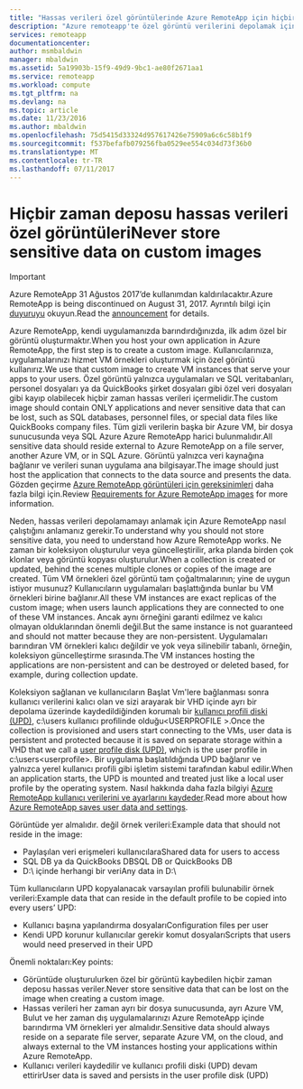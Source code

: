 ```yaml
---
title: "Hassas verileri özel görüntülerinde Azure RemoteApp için hiçbir zaman depolamak | Microsoft Docs"
description: "Azure remoteapp'te özel görüntü verilerini depolamak için yönergeleri hakkında bilgi edinin"
services: remoteapp
documentationcenter: 
author: msmbaldwin
manager: mbaldwin
ms.assetid: 5a19903b-15f9-49d9-9bc1-ae80f2671aa1
ms.service: remoteapp
ms.workload: compute
ms.tgt_pltfrm: na
ms.devlang: na
ms.topic: article
ms.date: 11/23/2016
ms.author: mbaldwin
ms.openlocfilehash: 75d5415d33324d957617426e75909a6c6c58b1f9
ms.sourcegitcommit: f537befafb079256fba0529ee554c034d73f36b0
ms.translationtype: MT
ms.contentlocale: tr-TR
ms.lasthandoff: 07/11/2017
---
```

# <a name="never-store-sensitive-data-on-custom-images"></a><span data-ttu-id="de6b7-103">Hiçbir zaman deposu hassas verileri özel görüntüleri</span><span class="sxs-lookup"><span data-stu-id="de6b7-103">Never store sensitive data on custom images</span></span>
> [!IMPORTANT]
> <span data-ttu-id="de6b7-104">Azure RemoteApp 31 Ağustos 2017’de kullanımdan kaldırılacaktır.</span><span class="sxs-lookup"><span data-stu-id="de6b7-104">Azure RemoteApp is being discontinued on August 31, 2017.</span></span> <span data-ttu-id="de6b7-105">Ayrıntılı bilgi için [duyuruyu](https://go.microsoft.com/fwlink/?linkid=821148) okuyun.</span><span class="sxs-lookup"><span data-stu-id="de6b7-105">Read the [announcement](https://go.microsoft.com/fwlink/?linkid=821148) for details.</span></span>
> 
> 

<span data-ttu-id="de6b7-106">Azure RemoteApp, kendi uygulamanızda barındırdığınızda, ilk adım özel bir görüntü oluşturmaktır.</span><span class="sxs-lookup"><span data-stu-id="de6b7-106">When you host your own application in Azure RemoteApp, the first step is to create a custom image.</span></span> <span data-ttu-id="de6b7-107">Kullanıcılarınıza, uygulamalarınızı hizmet VM örnekleri oluşturmak için özel görüntü kullanırız.</span><span class="sxs-lookup"><span data-stu-id="de6b7-107">We use that custom image to create VM instances that serve your apps to your users.</span></span> <span data-ttu-id="de6b7-108">Özel görüntü yalnızca uygulamaları ve SQL veritabanları, personel dosyaları ya da QuickBooks şirket dosyaları gibi özel veri dosyaları gibi kayıp olabilecek hiçbir zaman hassas verileri içermelidir.</span><span class="sxs-lookup"><span data-stu-id="de6b7-108">The custom image should contain ONLY applications and never sensitive data that can be lost, such as SQL databases, personnel files, or special data files like QuickBooks company files.</span></span> <span data-ttu-id="de6b7-109">Tüm gizli verilerin başka bir Azure VM, bir dosya sunucusunda veya SQL Azure Azure RemoteApp harici bulunmalıdır.</span><span class="sxs-lookup"><span data-stu-id="de6b7-109">All sensitive data should reside external to Azure RemoteApp on a file server, another Azure VM, or in SQL Azure.</span></span> <span data-ttu-id="de6b7-110">Görüntü yalnızca veri kaynağına bağlanır ve verileri sunan uygulama ana bilgisayar.</span><span class="sxs-lookup"><span data-stu-id="de6b7-110">The image should just host the application that connects to the data source and presents the data.</span></span> <span data-ttu-id="de6b7-111">Gözden geçirme [Azure RemoteApp görüntüleri için gereksinimleri](remoteapp-imagereqs.md) daha fazla bilgi için.</span><span class="sxs-lookup"><span data-stu-id="de6b7-111">Review [Requirements for Azure RemoteApp images](remoteapp-imagereqs.md) for more information.</span></span> 

<span data-ttu-id="de6b7-112">Neden, hassas verileri depolamamayı anlamak için Azure RemoteApp nasıl çalıştığını anlamanız gerekir.</span><span class="sxs-lookup"><span data-stu-id="de6b7-112">To understand why you should not store sensitive data, you need to understand how Azure RemoteApp works.</span></span> <span data-ttu-id="de6b7-113">Ne zaman bir koleksiyon oluşturulur veya güncelleştirilir, arka planda birden çok klonlar veya görüntü kopyası oluşturulur.</span><span class="sxs-lookup"><span data-stu-id="de6b7-113">When a collection is created or updated, behind the scenes multiple clones or copies of the image are created.</span></span> <span data-ttu-id="de6b7-114">Tüm VM örnekleri özel görüntü tam çoğaltmalarının; yine de uygun istiyor musunuz? Kullanıcıların uygulamaları başlattığında bunlar bu VM örnekleri birine bağlanır.</span><span class="sxs-lookup"><span data-stu-id="de6b7-114">All these VM instances are exact replicas of the custom image; when users launch applications they are connected to one of these VM instances.</span></span> <span data-ttu-id="de6b7-115">Ancak aynı örneğini garanti edilmez ve kalıcı olmayan olduklarından önemli değil.</span><span class="sxs-lookup"><span data-stu-id="de6b7-115">But the same instance is not guaranteed and should not matter because they are non-persistent.</span></span> <span data-ttu-id="de6b7-116">Uygulamaları barındıran VM örnekleri kalıcı değildir ve yok veya silinebilir tabanlı, örneğin, koleksiyon güncelleştirme sırasında.</span><span class="sxs-lookup"><span data-stu-id="de6b7-116">The VM instances hosting the applications are non-persistent and can be destroyed or deleted based, for example, during collection update.</span></span> 

<span data-ttu-id="de6b7-117">Koleksiyon sağlanan ve kullanıcıların Başlat Vm'lere bağlanması sonra kullanıcı verilerini kalıcı olan ve sizi arayarak bir VHD içinde ayrı bir depolama üzerinde kaydedildiğinden korumalı bir [kullanıcı profili diski (UPD)](remoteapp-upd.md), c:\users kullanıcı profilinde olduğu\<USERPROFILE >.</span><span class="sxs-lookup"><span data-stu-id="de6b7-117">Once the collection is provisioned and users start connecting to the VMs, user data is persistent and protected because it is saved on separate storage within a VHD that we call a [user profile disk (UPD)](remoteapp-upd.md), which is the user profile in c:\users\<userprofile>.</span></span> <span data-ttu-id="de6b7-118">Bir uygulama başlatıldığında UPD bağlanır ve yalnızca yerel kullanıcı profili gibi işletim sistemi tarafından kabul edilir.</span><span class="sxs-lookup"><span data-stu-id="de6b7-118">When an application starts, the UPD is mounted and treated just like a local user profile by the operating system.</span></span> <span data-ttu-id="de6b7-119">Nasıl hakkında daha fazla bilgiyi [Azure RemoteApp kullanıcı verilerini ve ayarlarını kaydeder](remoteapp-upd.md).</span><span class="sxs-lookup"><span data-stu-id="de6b7-119">Read more about how [Azure RemoteApp saves user data and settings](remoteapp-upd.md).</span></span>

<span data-ttu-id="de6b7-120">Görüntüde yer almalıdır. değil örnek verileri:</span><span class="sxs-lookup"><span data-stu-id="de6b7-120">Example data that should not reside in the image:</span></span>

* <span data-ttu-id="de6b7-121">Paylaşılan veri erişmeleri kullanıcılara</span><span class="sxs-lookup"><span data-stu-id="de6b7-121">Shared data for users to access</span></span>
* <span data-ttu-id="de6b7-122">SQL DB ya da QuickBooks DB</span><span class="sxs-lookup"><span data-stu-id="de6b7-122">SQL DB or QuickBooks DB</span></span>
* <span data-ttu-id="de6b7-123">D:\ içinde herhangi bir veri</span><span class="sxs-lookup"><span data-stu-id="de6b7-123">Any data in D:\\</span></span>

<span data-ttu-id="de6b7-124">Tüm kullanıcıların UPD kopyalanacak varsayılan profili bulunabilir örnek verileri:</span><span class="sxs-lookup"><span data-stu-id="de6b7-124">Example data that can reside in the default profile to be copied into every users’ UPD:</span></span>

* <span data-ttu-id="de6b7-125">Kullanıcı başına yapılandırma dosyaları</span><span class="sxs-lookup"><span data-stu-id="de6b7-125">Configuration files per user</span></span>
* <span data-ttu-id="de6b7-126">Kendi UPD korunur kullanıcılar gerekir komut dosyaları</span><span class="sxs-lookup"><span data-stu-id="de6b7-126">Scripts that users would need preserved in their UPD</span></span>

<span data-ttu-id="de6b7-127">Önemli noktaları:</span><span class="sxs-lookup"><span data-stu-id="de6b7-127">Key points:</span></span>

* <span data-ttu-id="de6b7-128">Görüntüde oluşturulurken özel bir görüntü kaybedilen hiçbir zaman deposu hassas veriler.</span><span class="sxs-lookup"><span data-stu-id="de6b7-128">Never store sensitive data that can be lost on the image when creating a custom image.</span></span>
* <span data-ttu-id="de6b7-129">Hassas verileri her zaman ayrı bir dosya sunucusunda, ayrı Azure VM, Bulut ve her zaman dış uygulamalarınızı Azure RemoteApp içinde barındırma VM örnekleri yer almalıdır.</span><span class="sxs-lookup"><span data-stu-id="de6b7-129">Sensitive data should always reside on a separate file server, separate Azure VM, on the cloud, and always external to the VM instances hosting your applications within Azure RemoteApp.</span></span> 
* <span data-ttu-id="de6b7-130">Kullanıcı verileri kaydedilir ve kullanıcı profili diski (UPD) devam ettirir</span><span class="sxs-lookup"><span data-stu-id="de6b7-130">User data is saved and persists in the user profile disk (UPD)</span></span>


